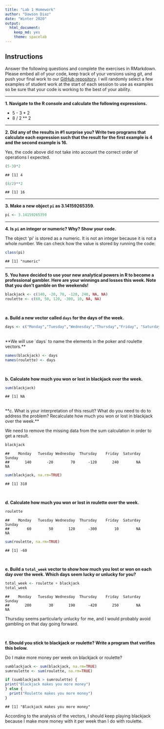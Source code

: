 ```yaml
---
title: "Lab 1 Homework"
author: "Dawson Diaz"
date: "Winter 2020"
output:
  html_document: 
    keep_md: yes
    theme: spacelab
---
```


## Instructions
Answer the following questions and complete the exercises in RMarkdown. Please embed all of your code, keep track of your versions using git, and push your final work to our [GitHub repository](https://github.com/FRS417-DataScienceBiologists). I will randomly select a few examples of student work at the start of each session to use as examples so be sure that your code is working to the best of your ability.  

***

**1. Navigate to the R console and calculate the following expressions.**

  + 5 - 3 * 2  
  + 8 / 2 ** 2
  
***
  
**2. Did any of the results in #1 surprise you? Write two programs that calculate each expression such that the result for the first example is 4 and the second example is 16.**

Yes, the code above did not take into account the correct order of operations I expected. 


```r
(5-3)*2
```

```
## [1] 4
```

```r
(8/2)**2
```

```
## [1] 16
```

***

**3. Make a new object `pi` as 3.14159265359.**

```r
pi <- 3.14159265359
```

***
**4. Is `pi` an integer or numeric? Why? Show your code.**

The object 'pi' is stored as a numeric. It is not an integer because it is not a whole number. We can check how the value is stored by running the code: 

```r
class(pi)
```

```
## [1] "numeric"
```
***

**5. You have decided to use your new analytical powers in R to become a professional gambler. Here are your winnings and losses this week. Note that you don't gamble on the weekends!**

```r
blackjack <- c(140, -20, 70, -120, 240, NA, NA)
roulette <- c(60, 50, 120, -300, 10, NA, NA)
```
<br>

**a. Build a new vector called `days` for the days of the week.**


```r
days <- c("Monday","Tuesday","Wednesday","Thursday","Friday", "Saturday", "Sunday")
```
<br>
**We will use `days` to name the elements in the poker and roulette vectors.**

```r
names(blackjack) <- days
names(roulette) <- days
```
<br>

**b. Calculate how much you won or lost in blackjack over the week.**


```r
sum(blackjack)
```

```
## [1] NA
```
<br>
**c. What is your interpretation of this result? What do you need to do to address the problem? Recalculate how much you won or lost in blackjack over the week.**

We need to remove the missing data from the sum calculation in order to get a result.


```r
blackjack
```

```
##    Monday   Tuesday Wednesday  Thursday    Friday  Saturday    Sunday 
##       140       -20        70      -120       240        NA        NA
```

```r
sum(blackjack, na.rm=TRUE)
```

```
## [1] 310
```
<br>

**d. Calculate how much you won or lost in roulette over the week.** 


```r
roulette
```

```
##    Monday   Tuesday Wednesday  Thursday    Friday  Saturday    Sunday 
##        60        50       120      -300        10        NA        NA
```

```r
sum(roulette, na.rm=TRUE)
```

```
## [1] -60
```
<br>

**e. Build a `total_week` vector to show how much you lost or won on each day over the week. Which days seem lucky or unlucky for you?**


```r
total_week <- roulette + blackjack
total_week
```

```
##    Monday   Tuesday Wednesday  Thursday    Friday  Saturday    Sunday 
##       200        30       190      -420       250        NA        NA
```
Thursday seems particularly unlucky for me, and I would probably avoid gambling on that day going forward.

<br>


**f. Should you stick to blackjack or roulette? Write a program that verifies this below.**

Do I make more money per week on blackjack or roulette?

```r
sumblackjack <- sum(blackjack, na.rm=TRUE)
sumroulette <- sum(roulette, na.rm=TRUE)

if (sumblackjack > sumroulette) {
print("Blackjack makes you more money")
} else {
  print("Roulette makes you more money")
}
```

```
## [1] "Blackjack makes you more money"
```
According to the analysis of the vectors, I should keep playing blackjack because I make more money with it per week than I do with roulette.

<br><br><br>
